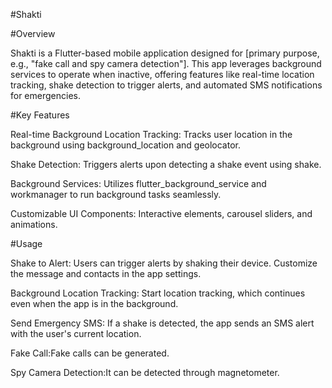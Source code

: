 #Shakti

#Overview

Shakti is a Flutter-based mobile application designed for [primary purpose, e.g., "fake call and spy camera detection"]. This app leverages background services to operate when inactive, offering features like real-time location tracking, shake detection to trigger alerts, and automated SMS notifications for emergencies.

#Key Features

Real-time Background Location Tracking: Tracks user location in the background using background_location and geolocator.

Shake Detection: Triggers alerts upon detecting a shake event using shake.

Background Services: Utilizes flutter_background_service and workmanager to run background tasks seamlessly.

Customizable UI Components: Interactive elements, carousel sliders, and animations.

#Usage

Shake to Alert: Users can trigger alerts by shaking their device. Customize the message and contacts in the app settings.

Background Location Tracking: Start location tracking, which continues even when the app is in the background.

Send Emergency SMS: If a shake is detected, the app sends an SMS alert with the user's current location.

Fake Call:Fake calls can be generated.

Spy Camera Detection:It can be detected through magnetometer.

